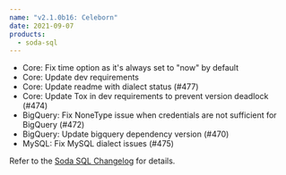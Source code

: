 ```yaml
---
name: "v2.1.0b16: Celeborn"
date: 2021-09-07
products:
  - soda-sql
---
```


- Core: Fix time option as it's always set to "now" by default
- Core: Update dev requirements
- Core: Update readme with dialect status (#477)
- Core: Update Tox in dev requirements to prevent version deadlock (#474)
- BigQuery: Fix NoneType issue when credentials are not sufficient for BigQuery (#472)
- BigQuery: Update bigquery dependency version (#470)
- MySQL: Fix MySQL dialect issues (#475)

Refer to the <a href="https://github.com/sodadata/soda-sql/blob/main/CHANGELOG.md#210b16---2021-09-07-celeborn" target="_blank">Soda SQL Changelog</a> for details.